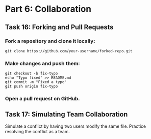 # Part 6: Collaboration
## Task 16: Forking and Pull Requests
### Fork a repository and clone it locally:
```
git clone https://github.com/your-username/forked-repo.git
```
### Make changes and push them:
```
git checkout -b fix-typo
echo "Typo fixed" >> README.md
git commit -m "Fixed a typo"
git push origin fix-typo
```
### Open a pull request on GitHub.
## Task 17: Simulating Team Collaboration
Simulate a conflict by having two users modify the same file.
Practice resolving the conflict as a team.
